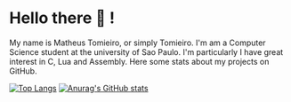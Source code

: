 # Hello there :wave: !
My name is Matheus Tomieiro, or simply Tomieiro. I'm am a Computer Science student at the university of Sao Paulo. I'm particularly I have great interest in C, Lua and Assembly.
Here some stats about my projects on GitHub.

[![Top Langs](https://github-readme-stats.vercel.app/api/top-langs/?username=tomieiro&exclude_repo=cashand_case&theme=nord)](https://github.com/anuraghazra/github-readme-stats)
[![Anurag's GitHub stats](https://github-readme-stats.vercel.app/api?username=tomieiro&theme=nord&show_icons=true?count_private=true)](https://github.com/anuraghazra/github-readme-stats)
